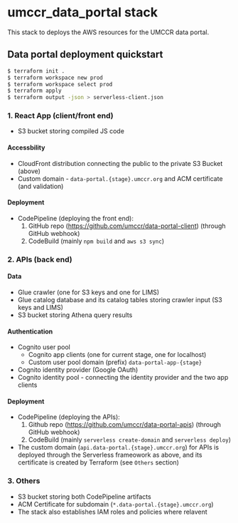 # umccr_data_portal stack

This stack to deploys the AWS resources for the UMCCR data portal.

## Data portal deployment quickstart

```bash
$ terraform init .
$ terraform workspace new prod
$ terraform workspace select prod
$ terraform apply
$ terraform output -json > serverless-client.json
```

### 1. React App (client/front end)

- S3 bucket storing compiled JS code

#### Accessbility

- CloudFront distribution connecting the public to the private S3 Bucket (above)
- Custom domain - `data-portal.{stage}.umccr.org` and ACM certificate (and validation)

#### Deployment

- CodePipeline (deploying the front end): 
   1. GitHub repo (https://github.com/umccr/data-portal-client) (through GitHub webhook)
   2. CodeBuild (mainly `npm build` and `aws s3 sync`)

### 2. APIs (back end)

#### Data
- Glue crawler (one for S3 keys and one for LIMS)
- Glue catalog database and its catalog tables storing crawler input (S3 keys and LIMS)
- S3 bucket storing Athena query results

#### Authentication
- Cognito user pool
  - Cognito app clients (one for current stage, one for localhost)
  - Custom user pool domain (prefix) `data-portal-app-{stage}`
- Cognito identity provider (Google OAuth)
- Cognito identity pool - connecting the identity provider and the two app clients

#### Deployment

- CodePipeline (deploying the APIs): 
    1. Github repo (https://github.com/umccr/data-portal-apis) (through GitHub webhook)
    2. CodeBuild (mainly `serverless create-domain` and `serverless deploy`)
- The custom domain (`api.data-portal.{stage}.umccr.org`) for APIs is deployed through the Serverless frameowork as above, and its certificate is created by Terraform
(see `Others` section)

### 3. Others

- S3 bucket storing both CodePipeline artifacts
- ACM Certificate for subdomain (`*.data-portal.{stage}.umccr.org`)
- The stack also establishes IAM roles and policies where relavent
